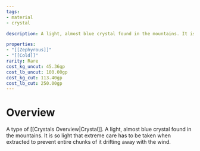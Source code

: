 ```yaml
---
tags:
- material
- crystal

description: A light, almost blue crystal found in the mountains. It is so light that extreme care has to be taken when extracted to prevent entire chunks of it drifting away with the wind.

properties:
- "[[Zephyrous]]"
- "[[Cold]]"
rarity: Rare
cost_kg_uncut: 45.36gp
cost_lb_uncut: 100.00gp
cost_kg_cut: 113.40gp
cost_lb_cut: 250.00gp
---
```

# Overview
A type of [[Crystals Overview|Crystal]]. A light, almost blue crystal found in the mountains. It is so light that extreme care has to be taken when extracted to prevent entire chunks of it drifting away with the wind.